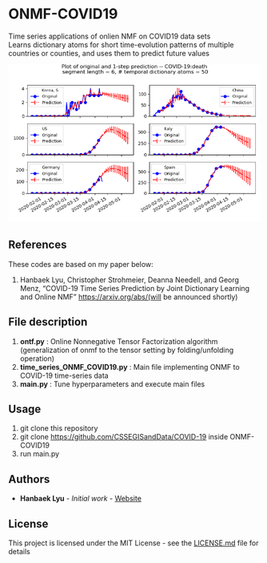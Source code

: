 # ONMF-COVID19
Time series applications of onlien NMF on COVID19 data sets \
Learns dictionary atoms for short time-evolution patterns of multiple countries or counties, and uses them to predict future values

![](Images/Plot-death.png)

## References

These codes are based on my paper below: 
  1. Hanbaek Lyu, Christopher Strohmeier, Deanna Needell, and Georg Menz, 
     “COVID-19 Time Series Prediction by Joint Dictionary Learning and Online NMF” 
     https://arxiv.org/abs/(will be announced shortly)

## File description 

  1. **ontf.py** : Online Nonnegative Tensor Factorization algorithm (generalization of onmf to the tensor setting by folding/unfolding operation)
  2. **time_series_ONMF_COVID19.py** : Main file implementing ONMF to COVID-19 time-series data  
  3. **main.py** : Tune hyperparameters and execute main files

## Usage
  1. git clone this repository
  2. git clone https://github.com/CSSEGISandData/COVID-19 inside ONMF-COVID19
  3. run main.py 
  
## Authors

* **Hanbaek Lyu** - *Initial work* - [Website](https://hanbaeklyu.com)

## License

This project is licensed under the MIT License - see the [LICENSE.md](LICENSE.md) file for details
